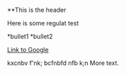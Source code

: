 **This is the header

Here is some regulat test

*bullet1
*bullet2

[Link to Google](http://www.google.com)

kxcnbv
f'nk;
bcfnbfd
nfb k;n
More text.
